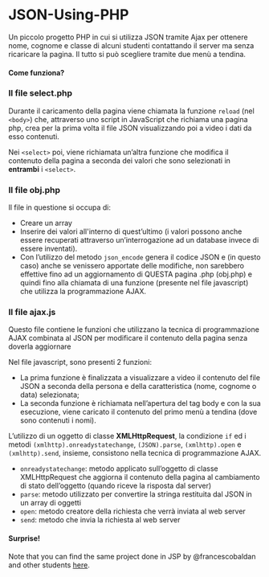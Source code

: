 # JSON-Using-PHP

Un piccolo progetto PHP in cui si utilizza JSON tramite Ajax per ottenere nome, cognome e classe di alcuni studenti contattando il server ma senza ricaricare la pagina. Il tutto si può scegliere tramite due menù a tendina.

#### Come funziona?

### Il file select.php
Durante il caricamento della pagina viene chiamata la funzione `reload` (nel `<body>`) che, attraverso uno script in JavaScript che richiama una pagina php, crea per la prima volta il file JSON visualizzando poi a video i dati da esso contenuti.

Nei `<select>` poi, viene richiamata un’altra funzione che modifica il contenuto della pagina a seconda dei valori che sono selezionati in **entrambi** i `<select>`.

### Il file obj.php
Il file in questione si occupa di:

* Creare un array
* Inserire dei valori all'interno di quest’ultimo (i valori possono anche essere recuperati attraverso un’interrogazione ad un database invece di essere inventati).
* Con l’utilizzo del metodo `json_encode` genera il codice JSON e (in questo caso) anche se venissero apportate delle modifiche, non sarebbero effettive fino ad un aggiornamento di QUESTA pagina .php (obj.php) e quindi fino alla chiamata di una funzione (presente nel file javascript) che utilizza la programmazione AJAX.

### Il file ajax.js
Questo file contiene le funzioni che utilizzano la tecnica di programmazione AJAX combinata al JSON per modificare il contenuto della pagina senza doverla aggiornare 

Nel file javascript, sono presenti 2 funzioni:

* La prima funzione è finalizzata a visualizzare a video il contenuto del file JSON a seconda della persona e della caratteristica (nome, cognome o data) selezionata;
* La seconda funzione è richiamata nell’apertura del tag body e con la sua esecuzione, viene caricato il contenuto del primo menù a tendina (dove sono contenuti i nomi).

L’utilizzo di un oggetto di classe **XMLHttpRequest**, la condizione `if` ed i metodi `(xmlhttp).onreadystatechange`, `(JSON).parse`, `(xmlhttp).open` e `(xmlhttp).send`, insieme, consistono nella tecnica di programmazione AJAX. 

* `onreadystatechange`: metodo applicato sull’oggetto di classe XMLHttpRequest che aggiorna il contenuto della pagina al cambiamento di stato dell’oggetto (quando riceve la risposta dal server)
* `parse`: metodo utilizzato per convertire la stringa restituita dal JSON in un array di oggetti
* `open`: metodo creatore della richiesta che verrà inviata al web server
* `send`: metodo che invia la richiesta al web server 

#### Surprise!
Note that you can find the same project done in JSP by @francescobaldan and other students [here](https://github.com/francescobaldan/JSON-Using-JSP).
